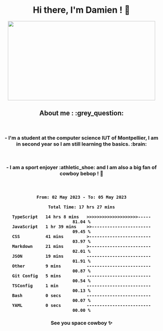 <div align="center">
<h1>Hi there, I'm Damien ! 👋 </h1>
<img src="https://media.giphy.com/media/11KzOet1ElBDz2/giphy.gif" width="480" height="258" /> 
 <h2>About me : :grey_question: </h2>
 <br>
<h3>- I'm a student at the computer science IUT of Montpellier, I am in second year so I am still learning the basics. :brain: </h3>
 <br>
<h3>- I am a sport enjoyer :athletic_shoe: and I am also a big fan of cowboy bebop ! 🤠 <h3>
 <br>
 
 <!--START_SECTION:waka-->

```text
From: 02 May 2023 - To: 05 May 2023

Total Time: 17 hrs 27 mins

TypeScript   14 hrs 8 mins   >>>>>>>>>>>>>>>>>>>>-----   81.04 %
JavaScript   1 hr 39 mins    >>-----------------------   09.45 %
CSS          41 mins         >------------------------   03.97 %
Markdown     21 mins         >------------------------   02.01 %
JSON         19 mins         -------------------------   01.91 %
Other        9 mins          -------------------------   00.87 %
Git Config   5 mins          -------------------------   00.54 %
TSConfig     1 min           -------------------------   00.13 %
Bash         0 secs          -------------------------   00.07 %
YAML         0 secs          -------------------------   00.00 %
```

<!--END_SECTION:waka-->
 
 
 <!--
 <p align="center">
           <img src="https://wakatime.com/share/@b21fb822-1b1e-4a56-b3ac-d647f03795fd/3d8fc332-54a6-4d29-9469-965955d6e018.svg"/>
 </p>
 <p align="center">
  <img src="https://wakatime.com/share/@b21fb822-1b1e-4a56-b3ac-d647f03795fd/5d7b153c-4137-40c1-8270-25e516f9619c.svg"/>
 </p>
 -->
 
<h3> See you space cowboy ✨ </h3>

</div>


 
